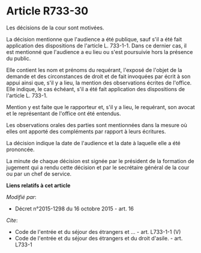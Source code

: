 # Article R733-30

Les décisions de la cour sont motivées. 

La décision mentionne que l'audience a été publique, sauf s'il a été fait application des dispositions de l'article L.
733-1-1. Dans ce dernier cas, il est mentionné que l'audience a eu lieu ou s'est poursuivie hors la présence du public. 

Elle contient les nom et prénoms du requérant, l'exposé de l'objet de la demande et des circonstances de droit et de fait
invoquées par écrit à son appui ainsi que, s'il y a lieu, la mention des observations écrites de l'office. Elle indique, le
cas échéant, s'il a été fait application des dispositions de l'article L. 733-1. 

Mention y est faite que le rapporteur et, s'il y a lieu, le requérant, son avocat et le représentant de l'office ont été
entendus. 

Les observations orales des parties sont mentionnées dans la mesure où elles ont apporté des compléments par rapport à leurs
écritures. 

La décision indique la date de l'audience et la date à laquelle elle a été prononcée. 

La minute de chaque décision est signée par le président de la formation de jugement qui a rendu cette décision et par le
secrétaire général de la cour ou par un chef de service.

**Liens relatifs à cet article**

_Modifié par_:

  - Décret n°2015-1298 du 16 octobre 2015 - art. 16

_Cite_:

  - Code de l'entrée et du séjour des étrangers et ... - art. L733-1-1 (V)
  - Code de l'entrée et du séjour des étrangers et du droit d'asile. - art. L733-1
